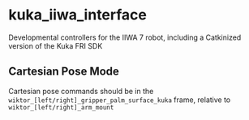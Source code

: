 # kuka_iiwa_interface
Developmental controllers for the IIWA 7 robot, including a Catkinized version of the Kuka FRI SDK

## Cartesian Pose Mode
Cartesian pose commands should be in the `wiktor_[left/right]_gripper_palm_surface_kuka` frame, relative to `wiktor_[left/right]_arm_mount`

